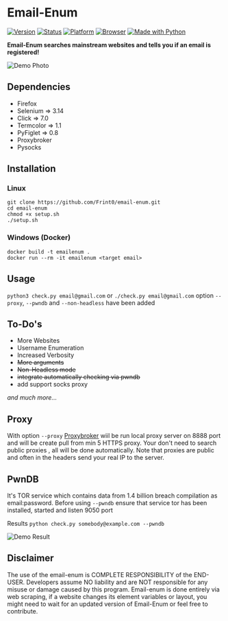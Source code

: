 # Email-Enum
[![Version](https://img.shields.io/badge/Version-v1.2-brightgreen.svg)](https://shields.io/)
[![Status](https://img.shields.io/badge/Status-Stable-brightgreen.svg)](https://shields.io/)
[![Platform](https://img.shields.io/badge/Platform-Linux/Windows-lightgrey.svg)](https://shields.io/)
[![Browser](https://img.shields.io/badge/Browser-Firefox-brightgreen.svg)](https://shields.io/)
[![Made with Python](http://ForTheBadge.com/images/badges/made-with-python.svg)](https://www.python.org/)

**Email-Enum searches mainstream websites and tells you if an email is registered!**

![Demo Photo](https://raw.githubusercontent.com/Frint0/email-enum/master/demo.png)

## Dependencies
* Firefox
* Selenium => 3.14
* Click => 7.0
* Termcolor => 1.1
* PyFiglet => 0.8
* Proxybroker
* Pysocks

## Installation
### Linux

```
git clone https://github.com/Frint0/email-enum.git
cd email-enum
chmod +x setup.sh
./setup.sh
```

### Windows (Docker)

```
docker build -t emailenum .
docker run --rm -it emailenum <target email>
```

## Usage

`python3 check.py email@gmail.com` or `./check.py email@gmail.com`
option `--proxy`, `--pwndb` and `--non-headless` have been added 

## To-Do's

* More Websites
* Username Enumeration
* Increased Verbosity
* ~~More arguments~~
* ~~Non-Headless mode~~
* ~~integrate automatically checking via pwndb~~
* add support socks proxy

*and much more...*

## Proxy
With option `--proxy` [Proxybroker](https://github.com/constverum/ProxyBroker) wiil be run local proxy server on 8888
 port and will be create pull  from min 5  HTTPS proxy. Your don't need to search public proxies , all will be done 
 automatically. Note that proxies are public and often in the headers send your real IP to the server.

## PwnDB
It's TOR service which contains
data from 1.4 billion breach compilation as email:password. Before using `--pwndb` ensure that service tor has been 
installed, started and listen 9050 port

Results `python check.py somebody@example.com --pwndb`


![Demo Result](http://i.piccy.info/i9/5916bd8f70f9b152a41c4b6693de6e57/1556956944/257875/1315967/screen111.png)

## Disclaimer

The use of the email-enum is COMPLETE RESPONSIBILITY of the END-USER. Developers assume NO liability and are NOT responsible for any misuse or damage caused by this program.
Email-enum is done entirely via web scraping, if a website changes its element variables or layout, you might need to 
wait for an updated version of Email-Enum or feel free to contribute.
